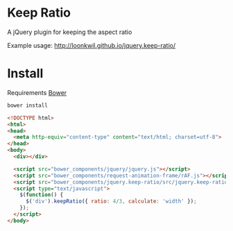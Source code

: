 # Keep Ratio

A jQuery plugin for keeping the aspect ratio

Example usage: http://loonkwil.github.io/jquery.keep-ratio/

# Install

Requirements [Bower](https://github.com/bower/bower)

```bash
bower install
```

```html
<!DOCTYPE html>
<html>
<head>
  <meta http-equiv="content-type" content="text/html; charset=utf-8">
</head>
<body>
  <div></div>

  <script src="bower_components/jquery/jquery.js"></script>
  <script src="bower_components/request-animation-frame/rAF.js"></script>
  <script src="bower_components/jquery.keep-ratio/src/jquery.keep-ratio.js"></script>
  <script type="text/javascript">
    $(function() {
      $('div').keepRatio({ ratio: 4/3, calculate: 'width' });
    });
  </script>
</body>
```
